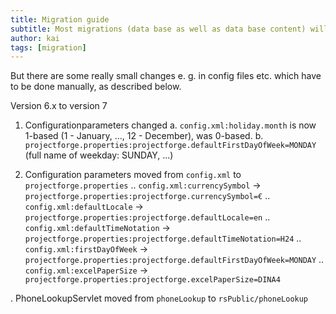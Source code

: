 ```yaml
---
title: Migration guide
subtitle: Most migrations (data base as well as data base content) will be done automatically during the start-up phase of an newer version.
author: kai
tags: [migration]
---
```


But there are some really small changes e. g. in config files etc. which have to be done manually, as described below.

Version 6.x to version 7

1. Configurationparameters changed
  a. `config.xml:holiday.month` is now 1-based (1 - January, ..., 12 - December), was 0-based.
  b. `projectforge.properties:projectforge.defaultFirstDayOfWeek=MONDAY` (full name of weekday: SUNDAY, ...)

2. Configuration parameters moved from `config.xml` to `projectforge.properties`
.. `config.xml:currencySymbol` -> `projectforge.properties:projectforge.currencySymbol=€`
.. `config.xml:defaultLocale` -> `projectforge.properties:projectforge.defaultLocale=en`
.. `config.xml:defaultTimeNotation` -> `projectforge.properties:projectforge.defaultTimeNotation=H24`
.. `config.xml:firstDayOfWeek` -> `projectforge.properties:projectforge.defaultFirstDayOfWeek=MONDAY`
.. `config.xml:excelPaperSize` -> `projectforge.properties:projectforge.excelPaperSize=DINA4`

. PhoneLookupServlet moved from `phoneLookup` to `rsPublic/phoneLookup`
